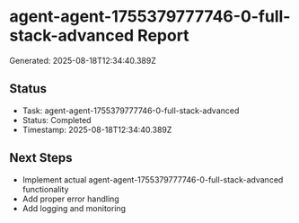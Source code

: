# agent-agent-1755379777746-0-full-stack-advanced Report

Generated: 2025-08-18T12:34:40.389Z

## Status
- Task: agent-agent-1755379777746-0-full-stack-advanced
- Status: Completed
- Timestamp: 2025-08-18T12:34:40.389Z

## Next Steps
- Implement actual agent-agent-1755379777746-0-full-stack-advanced functionality
- Add proper error handling
- Add logging and monitoring
